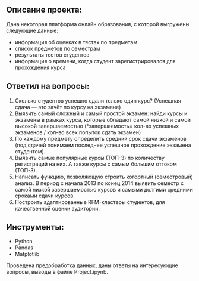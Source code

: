## Описание проекта:

Дана некоторая платформа онлайн образования, с которой выгружены следующие данные:
  * информация об оценках в тестах по предметам
  * список предметов по семестрам
  * результаты тестов студентов
  * информация о времени, когда студент зарегистрировался для прохождения курса

## Ответил на вопросы:

1. Сколько студентов успешно сдали только один курс? (Успешная сдача — это зачёт по курсу на экзамене)
2. Выявить самый сложный и самый простой экзамен: найди курсы и экзамены в рамках курса, которые обладают самой низкой и самой высокой завершаемостью 
  (*завершаемость= кол-во успешных экзаменов / кол-во всех попыток сдать экзамен)
3. По каждому предмету определить средний срок сдачи экзаменов (под сдачей понимаем последнее успешное прохождение экзамена студентом). 
4. Выявить самые популярные курсы (ТОП-3) по количеству регистраций на них. А также курсы с самым большим оттоком (ТОП-3).
5. Написать функцию, позволяющую строить когортный (семестровый) анализ. В период с начала 2013 по конец 2014 выявить семестр с самой низкой завершаемостью курсов
  и самыми долгими средними сроками сдачи курсов.
6. Построить адаптированные RFM-кластеры студентов, для качественной оценки аудитории.

## Инструменты:

- Python
- Pandas
- Matplotlib

Проведена предобработка данных, даны ответы на интересующие вопросы, выводы в файле Project.ipynb.

